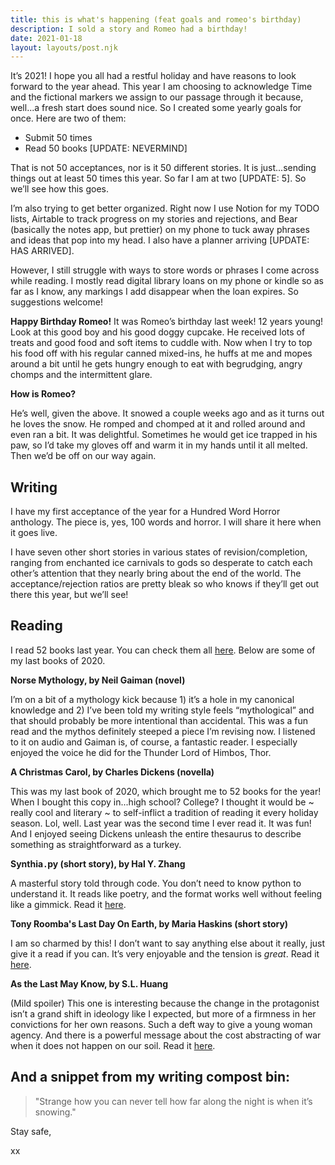 ```yaml
---
title: this is what's happening (feat goals and romeo's birthday)
description: I sold a story and Romeo had a birthday!
date: 2021-01-18
layout: layouts/post.njk
---
```


It’s 2021! I hope you all had a restful holiday and have reasons to look forward to the year ahead. This year I am choosing to acknowledge Time and the fictional markers we assign to our passage through it because, well...a fresh start does sound nice. So I created some yearly goals for once. Here are two of them:
<!-- excerpt -->

* Submit 50 times
* Read 50 books [UPDATE: NEVERMIND]

That is not 50 acceptances, nor is it 50 different stories. It is just...sending things out at least 50 times this year. So far I am at two [UPDATE: 5]. So we’ll see how this goes.

I’m also trying to get better organized. Right now I use Notion for my TODO lists, Airtable to track progress on my stories and rejections, and Bear (basically the notes app, but prettier) on my phone to tuck away phrases and ideas that pop into my head. I also have a planner arriving [UPDATE: HAS ARRIVED].

However, I still struggle with ways to store words or phrases I come across while reading. I mostly read digital library loans on my phone or kindle so as far as I know, any markings I add disappear when the loan expires. So suggestions welcome!

**Happy Birthday Romeo!**
It was Romeo’s birthday last week! 12 years young! Look at this good boy and his good doggy cupcake. He received lots of treats and good food and soft items to cuddle with. Now when I try to top his food off with his regular canned mixed-ins, he huffs at me and mopes around a bit until he gets hungry enough to eat with begrudging, angry chomps and the intermittent glare.

**How is Romeo?**

He’s well, given the above. It snowed a couple weeks ago and as it turns out he loves the snow. He romped and chomped at it and rolled around and even ran a bit. It was delightful. Sometimes he would get ice trapped in his paw, so I’d take my gloves off and warm it in my hands until it all melted. Then we’d be off on our way again.

## Writing

I have my first acceptance of the year for a Hundred Word Horror anthology. The piece is, yes, 100 words and horror. I will share it here when it goes live.

I have seven other short stories in various states of revision/completion, ranging from enchanted ice carnivals to gods so desperate to catch each other’s attention that they nearly bring about the end of the world. The acceptance/rejection ratios are pretty bleak so who knows if they’ll get out there this year, but we’ll see!

## Reading
I read 52 books last year. You can check them all [here](http://anjali-likes-books.glitch.me/). Below are some of my last books of 2020.

**Norse Mythology, by Neil Gaiman (novel)**

I’m on a bit of a mythology kick because 1) it’s a hole in my canonical knowledge and 2) I’ve been told my writing style feels “mythological” and that should probably be more intentional than accidental. This was a fun read and the mythos definitely steeped a piece I’m revising now. I listened to it on audio and Gaiman is, of course, a fantastic reader. I especially enjoyed the voice he did for the Thunder Lord of Himbos, Thor.  

**A Christmas Carol, by Charles Dickens (novella)**

This was my last book of 2020, which brought me to 52 books for the year! When I bought this copy in...high school? College? I thought it would be ~ really cool and literary ~ to self-inflict a tradition of reading it every holiday season. Lol, well. Last year was the second time I ever read it. It was fun! And I enjoyed seeing Dickens unleash the entire thesaurus to describe something as straightforward as a turkey.

**Synthia`.`py (short story), by Hal Y. Zhang**

A masterful story told through code. You don’t need to know python to understand it. It reads like poetry, and the format works well without feeling like a gimmick. Read it [here](https://firesidefiction.com/synthia-py).

**Tony Roomba's Last Day On Earth, by Maria Haskins (short story)**

I am so charmed by this! I don’t want to say anything else about it really, just give it a read if you can. It’s very enjoyable and the tension is *great*. Read it [here](https://www.diabolicalplots.com/dp-fiction-70b-tony-roombas-last-day-on-earth-by-maria-haskins/).

**As the Last May Know, by S.L. Huang**

(Mild spoiler) This one is interesting because the change in the protagonist isn’t a grand shift in ideology like I expected, but more of a firmness in her convictions for her own reasons. Such a deft way to give a young woman agency. And there is a powerful message about the cost abstracting of war when it does not happen on our soil. Read it [here](https://www.tor.com/2019/10/23/as-the-last-i-may-know-s-l-huang/).

## And a snippet from my writing compost bin:

>"Strange how you can never tell how far along the night is when it’s snowing."

Stay safe,

xx